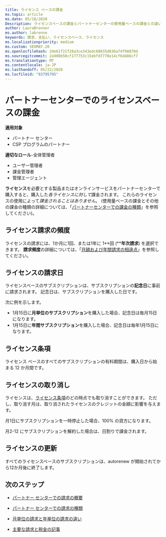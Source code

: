 ```yaml
---
title: ライセンス ベースの課金
ms.topic: article
ms.date: 05/18/2020
Description: ライセンスベースの課金とパートナーセンターの使用量ベースの課金との違いについて説明します (ライセンスの使用法ではなく、ライセンスごとの請求方法など)。
author: LauraBrenner
ms.author: labrenne
keywords: 請求、支払い、ライセンスベース、ライセンス
ms.localizationpriority: medium
ms.custom: SEOMAY.20
ms.openlocfilehash: 2de61f21f28a3ce343edc68035d836a74f98870d
ms.sourcegitcommit: 2a980b50cf177753c15ebfd7770e14cf6d486cf7
ms.translationtype: MT
ms.contentlocale: ja-JP
ms.lasthandoff: 05/22/2020
ms.locfileid: "83795795"
---
```

# <a name="license-based-billing-in-partner-center"></a>パートナーセンターでのライセンスベースの課金

**適用対象**

- パートナー センター
- CSP プログラムのパートナー

**適切なロール**-全体管理者
- ユーザー管理者
- 課金管理者
- 管理エージェント

**ライセンス**を必要とする製品またはオンラインサービスをパートナーセンターで購入すると、購入した*各ライセンスに対して*課金されます。 これらのライセンスの使用によって*課金されることはありません*。 (使用量ベースの課金とその他の課金の種類の詳細については、「[パートナーセンターでの課金の種類](billing-different-types.md)」を参照してください)。

## <a name="license-billing-frequency"></a>ライセンス請求の頻度

ライセンスの請求には、1か月に1回、または1年に 1**回 (****年次請求**) を選択できます。 **請求頻度**の詳細については、「[月額および年間請求の相違点](billing-annual-monthly.md)」を参照してください。

## <a name="billing-date-for-licenses"></a>ライセンスの請求日

ライセンスベースのサブスクリプションは、サブスクリプションの**記念日**に事前に請求されます。 記念日は、サブスクリプションを購入した日です。

次に例を示します。

- 1月15日に**月単位のサブスクリプション**を購入した場合、記念日は毎月15日になります。
- 1月15日に**年間サブスクリプション**を購入した場合、記念日は毎年1月15日になります。

## <a name="license-term"></a>ライセンス条項

ライセンス ベースのすべてのサブスクリプションの有料期間は、購入日から始まる 12 か月間です。

## <a name="license-cancellation"></a>ライセンスの取り消し

ライセンスは、[ライセンス条項](#license-term)のどの時点でも取り消すことができます。 ただし、取り消す月は、取り消されたライセンスのクレジットの金額に影響を与えます。

月1日にサブスクリプションを一時停止した場合、100% の貸方になります。

月2-12 にサブスクリプションを解約した場合は、日割りで課金されます。

## <a name="license-renewal"></a>ライセンスの更新

すべてのライセンスベースのサブスクリプションは、autorenew が開始されてから12か月後に終了します。

## <a name="next-steps"></a>次のステップ

- [パートナー センターでの請求の概要](billing-basics.md)

- [パートナー センターでの請求の種類](billing-different-types.md)

- [月単位の請求と年単位の請求の違い](billing-annual-monthly.md)

- [主要な請求と税金の記事](billing.md)
